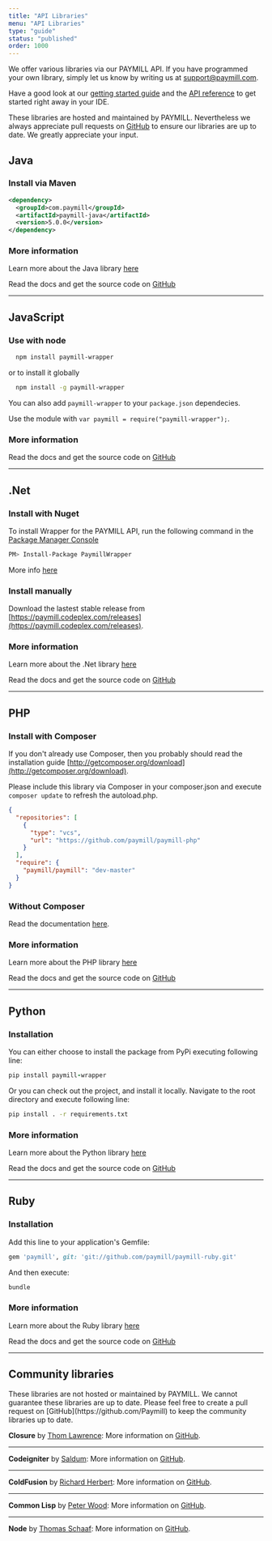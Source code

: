 ```yaml
---
title: "API Libraries"
menu: "API Libraries"
type: "guide"
status: "published"
order: 1000
---
```


We offer various libraries via our PAYMILL API. If you have programmed your own library, simply let us know by writing us at [support@paymill.com](mailto:support@paymill.com).

Have a good look at our [getting started guide](/guides/introduction/getting-started.html) and the [API reference](/API) to get started right away in your IDE.


These libraries are hosted and maintained by PAYMILL. Nevertheless we always appreciate pull requests on [GitHub](http://www.github.com/Paymill) to ensure our libraries are up to date. We greatly appreciate your input.

## Java

### Install via Maven

```xml
<dependency>
  <groupId>com.paymill</groupId>
  <artifactId>paymill-java</artifactId>
  <version>5.0.0</version>
</dependency>
```

### More information

Learn more about the Java library [here](https://developers.paymill.com/en-gb/java-wrapper-payment-library)

Read the docs and get the source code on [GitHub](https://github.com/Paymill/Paymill-Java)

---------------------

## JavaScript

### Use with node

```bash
  npm install paymill-wrapper
```

or to install it globally


```bash
  npm install -g paymill-wrapper
```

You can also add `paymill-wrapper` to your `package.json` dependecies.

Use the module with `var paymill = require("paymill-wrapper");`.


### More information

Read the docs and get the source code on [GitHub](https://github.com/paymill/paymill-js)


---------------------

## .Net

### Install with Nuget

To install Wrapper for the PAYMILL API, run the following command in the [Package Manager Console](http://docs.nuget.org/docs/start-here/using-the-package-manager-console)

```bash
PM> Install-Package PaymillWrapper
```

More info [here](https://www.nuget.org/packages/PaymillWrapper)


### Install manually

Download the lastest stable release from [https://paymill.codeplex.com/releases](https://paymill.codeplex.com/releases).


### More information

Learn more about the .Net library [here](https://developers.paymill.com/en-gb/net-wrapper-payment-library)

Read the docs and get the source code on [GitHub](https://github.com/paymill/paymill-net)


---------------------

## PHP

### Install with Composer

If you don't already use Composer, then you probably should read the installation guide [http://getcomposer.org/download](http://getcomposer.org/download).

Please include this library via Composer in your composer.json and execute `composer update` to refresh the autoload.php.

```json
{
  "repositories": [
    {
      "type": "vcs",
      "url": "https://github.com/paymill/paymill-php"
    }
  ],
  "require": {
    "paymill/paymill": "dev-master"
  }
}
```

### Without Composer

Read the documentation [here](https://github.com/Paymill/Paymill-PHP).

### More information

Learn more about the PHP library [here](https://developers.paymill.com/en-gb/php-wrapper-payment-library)

Read the docs and get the source code on [GitHub](https://github.com/Paymill/Paymill-PHP)


---------------------

## Python

### Installation

You can either choose to install the package from PyPi executing following line:

```ruby
pip install paymill-wrapper
```

Or you can check out the project, and install it locally. Navigate to the root directory and execute following line:

```bash
pip install . -r requirements.txt
```


### More information

Learn more about the Python library [here](https://paymill.com/en-gb/python-wrapper-payment-library)

Read the docs and get the source code on [GitHub](https://github.com/paymill/paymill-python)


---------------------

## Ruby

### Installation

Add this line to your application's Gemfile:

```ruby
gem 'paymill', git: 'git://github.com/paymill/paymill-ruby.git'
```

And then execute:

```bash
bundle
```


### More information

Learn more about the Ruby library [here](https://paymill.com/en-gb/ruby-wrapper-payment-library)

Read the docs and get the source code on [GitHub](https://github.com/Paymill/paymill-ruby)


---------------------


## Community libraries

<div class="important">
These libraries are not hosted or maintained by PAYMILL. We cannot guarantee these libraries are up to date. Please feel free to create a pull request on [GitHub](https://github.com/Paymill) to keep the community libraries up to date.
</div>

**Closure** by [Thom Lawrence](https://github.com/hotwoofy): More information on [GitHub](https://github.com/hotwoofy/clj-paymill).

---------------------

**Codeigniter** by [Saldum](https://github.com/Saldum): More information on [GitHub](https://github.com/Saldum/Paymill-Codeigniter).

---------------------

**ColdFusion** by [Richard Herbert](http://www.cfpaymill.com): More information on [GitHub](https://github.com/richardherbert/cfPaymill).

---------------------

**Common Lisp** by [Peter Wood](https://github.com/a0-prw): More information on [GitHub](https://github.com/paymill/cl-paymill).

---------------------

**Node** by [Thomas Schaaf](https://github.com/thomaschaaf): More information on [GitHub](https://github.com/komola/paymill-node).
